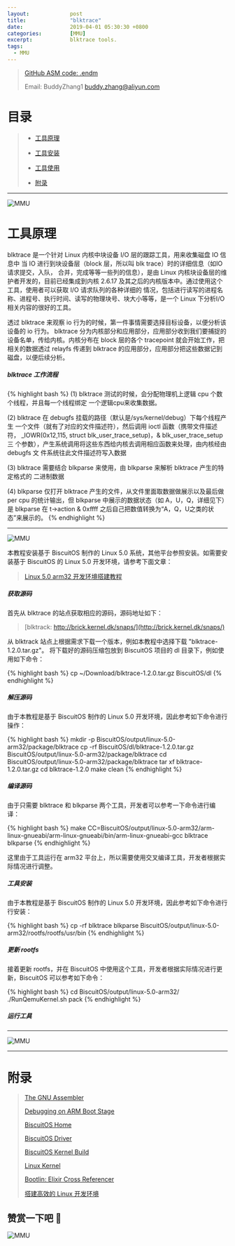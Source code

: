 ```yaml
---
layout:             post
title:              "blktrace"
date:               2019-04-01 05:30:30 +0800
categories:         [MMU]
excerpt:            blktrace tools.
tags:
  - MMU
---
```


> [GitHub ASM code: .endm](https://github.com/BiscuitOS/HardStack/tree/master/Language/Assembly/ARM-GNU-Assembly/Instruction/%5B.endm%5D)
>
> Email: BuddyZhang1 <buddy.zhang@aliyun.com>

# 目录

> - [工具原理](#工具原理)
>
> - [工具安装](#工具安装)
>
> - [工具使用](#工具使用)
>
> - [附录](#附录)

--------------------------------------------------------------
<span id="工具原理"></span>

![MMU](https://raw.githubusercontent.com/EmulateSpace/PictureSet/master/BiscuitOS/kernel/IND00000B.jpg)

# 工具原理

blktrace 是一个针对 Linux 内核中块设备 I/O 层的跟踪工具，用来收集磁盘 IO 信息中
当 IO 进行到块设备层（block 层，所以叫 blk trace）时的详细信息（如IO请求提交，入队，
合并，完成等等一些列的信息），是由 Linux 内核块设备层的维护者开发的，目前已经集成到内核
2.6.17 及其之后的内核版本中。通过使用这个工具，使用者可以获取 I/O 请求队列的各种详细的
情况，包括进行读写的进程名称、进程号、执行时间、读写的物理块号、块大小等等，是一个 Linux
下分析I/O相关内容的很好的工具。

透过 blktrace 来观察 io 行为的时候，第一件事情需要选择目标设备，以便分析该设备的 io 行为。
blktrace 分为内核部分和应用部分，应用部分收到我们要捕捉的设备名单，传给内核。内核分布在
block 层的各个 tracepoint 就会开始工作，把相关的数据透过 relayfs 传递到 blktrace
的应用部分，应用部分把这些数据记到磁盘，以便后续分析。

##### blktrace 工作流程

{% highlight bash %}
(1) blktrace 测试的时候，会分配物理机上逻辑 cpu 个数个线程，并且每一个线程绑定
    一个逻辑cpu来收集数据。

(2) blktrace 在 debugfs 挂载的路径（默认是/sys/kernel/debug）下每个线程产生
    一个文件（就有了对应的文件描述符），然后调用 ioctl 函数（携带文件描述符，
    _IOWR(0x12,115, struct blk_user_trace_setup)，& blk_user_trace_setup三
    个参数），产生系统调用将这些东西给内核去调用相应函数来处理，由内核经由 debugfs 文
    件系统往此文件描述符写入数据

(3) blktrace 需要结合 blkparse 来使用，由 blkparse 来解析 blktrace 产生的特定格式的
    二进制数据

(4) blkparse 仅打开 blktrace 产生的文件，从文件里面取数据做展示以及最后做
    per cpu 的统计输出，但 blkparse 中展示的数据状态（如 A，U，Q，详细见下）是
    blkparse 在 t->action & 0xffff 之后自己把数值转换为“A，Q，U之类的状态”来展示的。
{% endhighlight %}

-------------------------------------------------------------
<span id="工具安装"></span>

![MMU](https://raw.githubusercontent.com/EmulateSpace/PictureSet/master/BiscuitOS/kernel/IND00000A.jpg)

本教程安装基于 BiscuitOS 制作的 Linux 5.0 系统，其他平台参照安装。如需要安装基于 BiscuitOS
的 Linux 5.0 开发环境，请参考下面文章：

> [Linux 5.0 arm32 开发环境搭建教程](https://biscuitos.github.io/blog/Linux-5.0-arm32-Usermanual/)

##### 获取源码

首先从 blktrace 的站点获取相应的源码，源码地址如下：

> [blktrack: http://brick.kernel.dk/snaps/](http://brick.kernel.dk/snaps/)

从 blktrack 站点上根据需求下载一个版本，例如本教程中选择下载 "blktrace-1.2.0.tar.gz"。
将下载好的源码压缩包放到 BiscuitOS 项目的 dl 目录下，例如使用如下命令：

{% highlight bash %}
cp ~/Download/blktrace-1.2.0.tar.gz BiscuitOS/dl
{% endhighlight %}

##### 解压源码

由于本教程是基于 BiscuitOS 制作的 Linux 5.0 开发环境，因此参考如下命令进行操作：

{% highlight bash %}
mkdir -p BiscuitOS/output/linux-5.0-arm32/package/blktrace
cp -rf BiscuitOS/dl/blktrace-1.2.0.tar.gz  BiscuitOS/output/linux-5.0-arm32/package/blktrace
cd BiscuitOS/output/linux-5.0-arm32/package/blktrace
tar xf blktrace-1.2.0.tar.gz
cd blktrace-1.2.0
make clean
{% endhighlight %}

##### 编译源码

由于只需要 blktrace 和 blkparse 两个工具，开发者可以参考一下命令进行编译：

{% highlight bash %}
make CC=BiscuitOS/output/linux-5.0-arm32/arm-linux-gnueabi/arm-linux-gnueabi/bin/arm-linux-gnueabi-gcc blktrace blkparse
{% endhighlight %}

这里由于工具运行在 arm32 平台上，所以需要使用交叉编译工具，开发者根据实际情况进行调整。

##### 工具安装

由于本教程是基于 BiscuitOS 制作的 Linux 5.0 开发环境，因此参考如下命令进行行安装：

{% highlight bash %}
cp -rf blktrace blkparse BiscuitOS/output/linux-5.0-arm32/rootfs/rootfs/usr/bin
{% endhighlight %}

##### 更新 rootfs

接着更新 rootfs，并在 BiscuitOS 中使用这个工具，开发者根据实际情况进行更新，BiscuitOS
可以参考如下命令：

{% highlight bash %}
cd BiscuitOS/output/linux-5.0-arm32/
./RunQemuKernel.sh pack
{% endhighlight %}

##### 运行工具


-------------------------------------------------------------
<span id="工具使用"></span>

![MMU](https://raw.githubusercontent.com/EmulateSpace/PictureSet/master/BiscuitOS/kernel/IND00000A.jpg)





-----------------------------------------------

# <span id="附录">附录</span>

> [The GNU Assembler](http://tigcc.ticalc.org/doc/gnuasm.html)
>
> [Debugging on ARM Boot Stage](https://biscuitos.github.io/blog/BOOTASM-debuggingTools/#header)
>
> [BiscuitOS Home](https://biscuitos.github.io/)
>
> [BiscuitOS Driver](https://biscuitos.github.io/blog/BiscuitOS_Catalogue/)
>
> [BiscuitOS Kernel Build](https://biscuitos.github.io/blog/Kernel_Build/)
>
> [Linux Kernel](https://www.kernel.org/)
>
> [Bootlin: Elixir Cross Referencer](https://elixir.bootlin.com/linux/latest/source)
>
> [搭建高效的 Linux 开发环境](https://biscuitos.github.io/blog/Linux-debug-tools/)

## 赞赏一下吧 🙂

![MMU](https://raw.githubusercontent.com/EmulateSpace/PictureSet/master/BiscuitOS/kernel/HAB000036.jpg)
